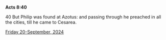 **Acts 8:40**

40 But Philip was found at Azotus: and passing through he preached in all the cities, till he came to Cesarea. 

[Friday 20-September, 2024](https://getbible.net/kjv/Acts/8/40)
